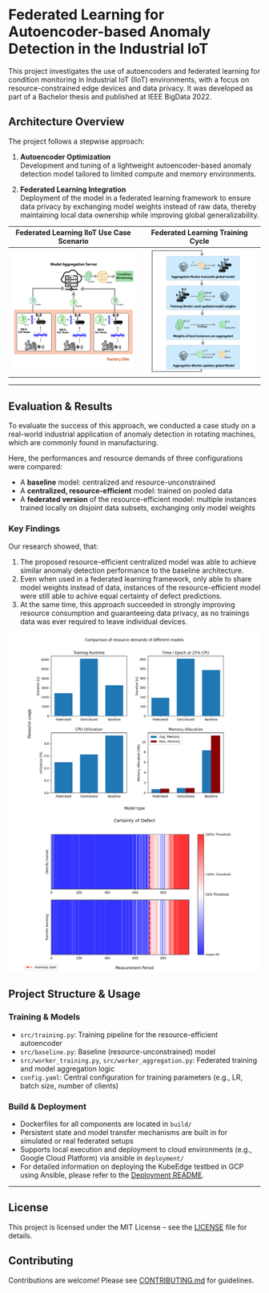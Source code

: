 # Federated Learning for Autoencoder-based Anomaly Detection in the Industrial IoT

This project investigates the use of autoencoders and federated learning for condition monitoring in Industrial IoT (IIoT) environments, with a focus on resource-constrained edge devices and data privacy. It was developed as part of a Bachelor thesis and published at IEEE BigData 2022.

## Architecture Overview

The project follows a stepwise approach:

1. **Autoencoder Optimization**  
   Development and tuning of a lightweight autoencoder-based anomaly detection model tailored to limited compute and memory environments.

2. **Federated Learning Integration**  
   Deployment of the model in a federated learning framework to ensure data privacy by exchanging model weights instead of raw data, thereby maintaining local data ownership while improving global generalizability.


 
Federated Learning IIoT Use Case Scenario                 | Federated Learning Training Cycle                                             
----------------------------------------------------------|-------------------------------------------------------------------------------
![Federated Learning](plots/ReadMe/federated-factory.png) | ![Federated Learning Architecture](plots/ReadMe/federated-training-cycle.png) 

---

## Evaluation & Results

To evaluate the success of this approach, we conducted a case study on a real-world industrial application of anomaly detection in rotating machines, which are commonly found in manufacturing.

Here, the performances and resource demands of three configurations were compared:

- A **baseline** model: centralized and resource-unconstrained
- A **centralized, resource-efficient** model: trained on pooled data  
- A **federated version** of the resource-efficient model: multiple instances trained locally on disjoint data subsets, exchanging only model weights

### Key Findings

Our research showed, that:
1. The proposed resource-efficient centralized model was able to achieve similar anomaly detection performance to the baseline architecture.
2. Even when used in a federated learning framework, only able to share model weights instead of data, instances of the resource-efficient model were still able to achive equal certainty of defect predictions.
3. At the same time, this approach succeeded in strongly improving resource consumption and guaranteeing data privacy, as no trainings data was ever required to leave individual devices.

![Resource evaluation](plots/ReadMe/E2-Resources-v2.png) 
![Transferlearning evaluation](plots/ReadMe/transferlearning-comparison.png)



## Project Structure & Usage

### Training & Models

- `src/training.py`: Training pipeline for the resource-efficient autoencoder  
- `src/baseline.py`: Baseline (resource-unconstrained) model  
- `src/worker_training.py`, `src/worker_aggregation.py`: Federated training and model aggregation logic  
- `config.yaml`: Central configuration for training parameters (e.g., LR, batch size, number of clients)


### Build & Deployment

- Dockerfiles for all components are located in `build/`
- Persistent state and model transfer mechanisms are built in for simulated or real federated setups
- Supports local execution and deployment to cloud environments (e.g., Google Cloud Platform) via ansible in `deployment/`
- For detailed information on deploying the KubeEdge testbed in GCP using Ansible, please refer to the [Deployment README](deployment/README.md).

---

## License
This project is licensed under the MIT License – see the [LICENSE](LICENSE) file for details.

## Contributing
Contributions are welcome! Please see [CONTRIBUTING.md](CONTRIBUTING.md) for guidelines.


